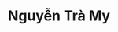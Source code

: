 ---
layout: album_gallery
resource: instagram
title: "Nguyễn Trà My"
description: "Instagram albums of Nguyễn Trà My</br>. Username: teamy_99"
active: gallery
images:
- image_path: /teamy_99/0/20230413_210233_328396883_774792064289086_8438766217498017315_n.jpg
  gallery-folder: /gallery/teamy_99/0/
  gallery-name: 0
  gallery-date: April 2025
- image_path: /teamy_99/1/20210525_095324_191372266_258682179341363_731810559366407619_n.jpg
  gallery-folder: /gallery/teamy_99/1/
  gallery-name: 1
  gallery-date: April 2025
- image_path: /teamy_99/1+/20211228_132124_270053332_288881373071675_287757537117233333_n.jpg
  gallery-folder: /gallery/teamy_99/1+/
  gallery-name: 1+
  gallery-date: April 2025
- image_path: /teamy_99/2/20230417_235434_341333033_580609833849304_2206044980711401346_n.jpg
  gallery-folder: /gallery/teamy_99/2/
  gallery-name: 2
  gallery-date: April 2025
- image_path: /teamy_99/2+/20220812_095217_299040616_1761501630850471_696608650075257780_n.jpg
  gallery-folder: /gallery/teamy_99/2+/
  gallery-name: 2+
  gallery-date: April 2025
- image_path: /teamy_99/7/489917903_4567589926800641_1862728390634462754_n.jpg
  gallery-folder: /gallery/teamy_99/7/
  gallery-name: 7
  gallery-date: April 2025
- image_path: /teamy_99/8/20240507_114627_440005132_18409930864065911_7623369679711713035_n.jpg
  gallery-folder: /gallery/teamy_99/8/
  gallery-name: 8
  gallery-date: April 2025
- image_path: /teamy_99/9/20250114_100712_473798902_18454984942065911_5070365965415888063_n.jpg
  gallery-folder: /gallery/teamy_99/9/
  gallery-name: 9
  gallery-date: April 2025
---